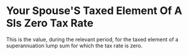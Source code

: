 # Your Spouse'S Taxed Element Of A Sls Zero Tax Rate
This is the value, during the relevant period, for the taxed element of a superannuation lump sum for which the tax rate is zero.